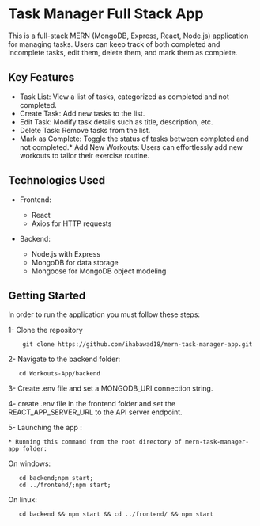 # Task Manager Full Stack App

This is a full-stack MERN (MongoDB, Express, React, Node.js) application for managing tasks. Users can keep track of both completed and incomplete tasks, edit them, delete them, and mark them as complete.

## Key Features

   * Task List:
         View a list of tasks, categorized as completed and not completed.
   * Create Task:
        Add new tasks to the list.
   * Edit Task:
        Modify task details such as title, description, etc.
   * Delete Task:
        Remove tasks from the list.
   * Mark as Complete:
        Toggle the status of tasks between completed and not completed.* Add New Workouts:
        Users can effortlessly add new workouts to tailor their exercise routine.


## Technologies Used

  * Frontend:

    * React
    * Axios for HTTP requests
 
  * Backend:

    * Node.js with Express
    * MongoDB for data storage
    * Mongoose for MongoDB object modeling
    
## Getting Started
   In order to run the application you must follow these steps:
   
   1- Clone the repository
   
        
        git clone https://github.com/ihabawad18/mern-task-manager-app.git

        
        

   2- Navigate to the backend folder:

       cd Workouts-App/backend


   3- Create .env file and set a MONGODB_URI connection string.

   4- create .env file in the frontend folder and set the REACT_APP_SERVER_URL to the API server endpoint. 
    
   5- Launching the app :
      
    * Running this command from the root directory of mern-task-manager-app folder:

   On windows:
   
   ```
      cd backend;npm start;
      cd ../frontend/;npm start;
   ```

   On linux:

   ```
      cd backend && npm start && cd ../frontend/ && npm start
   ```
